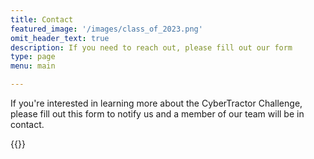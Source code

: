 ```yaml
---
title: Contact
featured_image: '/images/class_of_2023.png'
omit_header_text: true
description: If you need to reach out, please fill out our form
type: page
menu: main

---
```


If you're interested in learning more about the CyberTractor Challenge, please fill out this form to notify us and a member of our team will be in contact. 

{{<form-contact action="https://fabform.io/f/NirsTEe" method="post">}}
  
